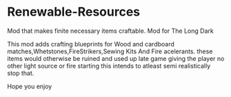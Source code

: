 # Renewable-Resources
Mod that makes finite necessary items craftable. Mod for The Long Dark

This mod adds crafting blueprints for Wood and cardboard matches,Whetstones,FireStrikers,Sewing Kits And Fire acelerants.
these items would otherwise be ruined and used up late game giving the player no other light source or fire starting this intends to atleast semi realistically
stop that.

Hope you enjoy
